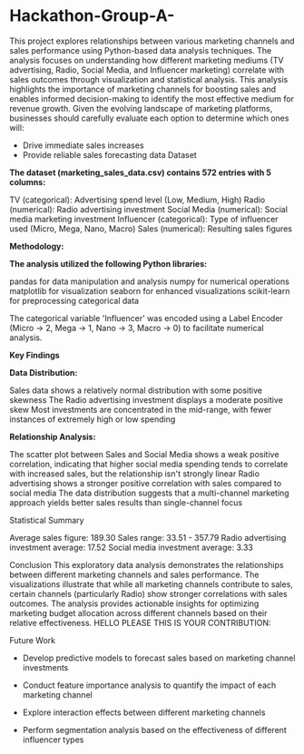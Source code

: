 # Hackathon-Group-A-
This project explores relationships between various marketing channels and sales performance using Python-based data analysis techniques. The analysis focuses on understanding how different marketing mediums (TV advertising, Radio, Social Media, and Influencer marketing) correlate with sales outcomes through visualization and statistical analysis. This analysis highlights the importance of marketing channels for boosting sales and enables informed decision-making to identify the most effective medium for revenue growth. Given the evolving landscape of marketing platforms, businesses should carefully evaluate each option to determine which ones will: 
* Drive immediate sales increases
* Provide reliable sales forecasting data
Dataset

**The dataset (marketing_sales_data.csv) contains 572 entries with 5 columns:**

TV (categorical): Advertising spend level (Low, Medium, High)
Radio (numerical): Radio advertising investment
Social Media (numerical): Social media marketing investment
Influencer (categorical): Type of influencer used (Micro, Mega, Nano, Macro)
Sales (numerical): Resulting sales figures

**Methodology:**

**The analysis utilized the following Python libraries:**

pandas for data manipulation and analysis
numpy for numerical operations
matplotlib for visualization
seaborn for enhanced visualizations
scikit-learn for preprocessing categorical data

The categorical variable 'Influencer' was encoded using a Label Encoder (Micro → 2, Mega → 1, Nano → 3, Macro → 0) to facilitate numerical analysis.

**Key Findings**

**Data Distribution:**

Sales data shows a relatively normal distribution with some positive skewness
The Radio advertising investment displays a moderate positive skew
Most investments are concentrated in the mid-range, with fewer instances of extremely high or low spending

**Relationship Analysis:**

The scatter plot between Sales and Social Media shows a weak positive correlation, indicating that higher social media spending tends to correlate with increased sales, but the relationship isn't strongly linear
Radio advertising shows a stronger positive correlation with sales compared to social media
The data distribution suggests that a multi-channel marketing approach yields better sales results than single-channel focus

Statistical Summary

Average sales figure: 189.30
Sales range: 33.51 - 357.79
Radio advertising investment average: 17.52
Social media investment average: 3.33

Conclusion
This exploratory data analysis demonstrates the relationships between different marketing channels and sales performance. The visualizations illustrate that while all marketing channels contribute to sales, certain channels (particularly Radio) show stronger correlations with sales outcomes. The analysis provides actionable insights for optimizing marketing budget allocation across different channels based on their relative effectiveness.
HELLO PLEASE THIS IS YOUR CONTRIBUTION:

Future Work

* Develop predictive models to forecast sales based on marketing channel investments
  
* Conduct feature importance analysis to quantify the impact of each marketing channel
  
* Explore interaction effects between different marketing channels
  
* Perform segmentation analysis based on the effectiveness of different influencer types



